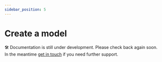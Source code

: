 ```yaml
---
sidebar_position: 5
---
```


# Create a model

🛠️ Documentation is still under development. Please check back again soon. In the meantime [get in touch](mailto:hi@example.com) if you need further support.